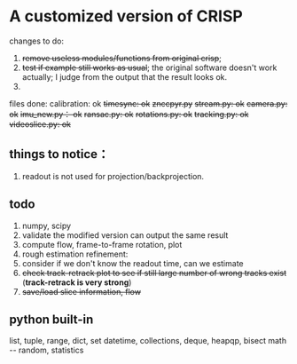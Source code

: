 # A customized version of CRISP



changes to do:

1. ~~remove useless modules/functions from original crisp~~;
2. ~~test if example still works as usual~~; the original software doesn't work actually; I judge
from the output that the result looks ok.
3.


files done:
calibration: ok
~~timesync: ok~~
~~znccpyr.py~~
~~stream.py: ok~~
~~camera.py: ok~~
~~imu_new.py： ok~~
~~ransac.py: ok~~
~~rotations.py: ok~~
~~tracking.py: ok~~
~~videoslice.py: ok~~

## things to notice：
1. readout is not used for projection/backprojection.

## todo
1. numpy, scipy 
2. validate the modified version can output the same result
3. compute flow, frame-to-frame rotation, plot
4. rough estimation refinement: 
5. consider if we don't know the readout time, can we estimate
6. ~~check track-retrack plot to see if still large number of wrong tracks exist~~ (**track-retrack is very strong**)
7. ~~save/load slice information, flow~~


## python built-in
list, tuple, range, dict, set
datetime, collections, deque, heapqp, bisect
math -- random, statistics